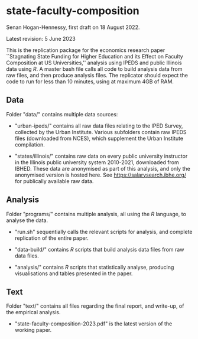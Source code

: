 # state-faculty-composition

Senan Hogan-Hennessy, first draft on 18 August 2022.

Latest revision: 5 June 2023

This is the replication package for the economics research paper ``Stagnating State Funding for Higher Education and its Effect on Faculty Composition at US Universities,'' analysis using IPEDS and public Illinois data using *R*.
A master bash file calls all code to build analysis data from raw files, and then produce analysis files.
The replicator should expect the code to run for less than 10 minutes, using at maximum 4GB of RAM.

## Data

Folder "data/" contains multiple data sources:

- "urban-ipeds/" contains all raw data files relating to the IPED Survey, collected by the Urban Institute.
Various subfolders contain raw IPEDS files (downloaded from NCES), which supplement the Urban Institute compilation.

- "states/illinois/" contains raw data on every public university instructor in the Illinois public university system 2010-2021, downloaded from IBHED.
These data are anonymised as part of this analysis, and only the anonymised version is hosted here.
See https://salarysearch.ibhe.org/ for publically available raw data.

## Analysis

Folder "programs/" contains multiple analysis, all using the *R* language, to analyse the data.

- "run.sh" sequentially calls the relevant scripts for analysis, and complete replication of the entire paper.

- "data-build/" contains *R* scripts that build analysis data files from raw data files.

- "analysis/" contains *R* scripts that statistically analyse, producing visualisations and tables presented in the paper.

## Text

Folder "text/" contains all files regarding the final report, and write-up, of the empirical analysis.

- "state-faculty-composition-2023.pdf" is the latest version of the working paper.
